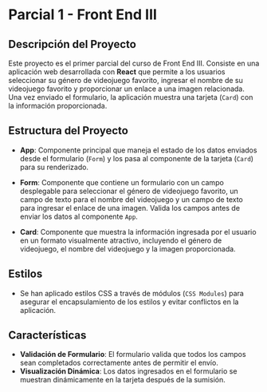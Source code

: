 # Parcial 1 - Front End III

## Descripción del Proyecto

Este proyecto es el primer parcial del curso de Front End III. Consiste en una aplicación web desarrollada con **React** que permite a los usuarios seleccionar su género de videojuego favorito, ingresar el nombre de su videojuego favorito y proporcionar un enlace a una imagen relacionada. Una vez enviado el formulario, la aplicación muestra una tarjeta (`Card`) con la información proporcionada.

## Estructura del Proyecto

- **App**: Componente principal que maneja el estado de los datos enviados desde el formulario (`Form`) y los pasa al componente de la tarjeta (`Card`) para su renderizado.
  
- **Form**: Componente que contiene un formulario con un campo desplegable para seleccionar el género de videojuego favorito, un campo de texto para el nombre del videojuego y un campo de texto para ingresar el enlace de una imagen. Valida los campos antes de enviar los datos al componente `App`.

- **Card**: Componente que muestra la información ingresada por el usuario en un formato visualmente atractivo, incluyendo el género de videojuego, el nombre del videojuego y la imagen proporcionada.

## Estilos

- Se han aplicado estilos CSS a través de módulos (`CSS Modules`) para asegurar el encapsulamiento de los estilos y evitar conflictos en la aplicación.

## Características

- **Validación de Formulario**: El formulario valida que todos los campos sean completados correctamente antes de permitir el envío.
- **Visualización Dinámica**: Los datos ingresados en el formulario se muestran dinámicamente en la tarjeta después de la sumisión.

